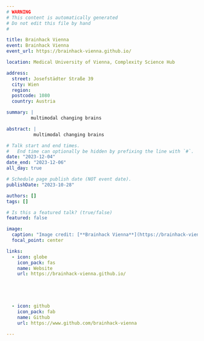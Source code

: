 ```yaml
---
# WARNING
# This content is automatically generated
# Do not edit this file by hand
#

title: Brainhack Vienna
event: Brainhack Vienna
event_url: https://brainhack-vienna.github.io/

location: Medical University of Vienna, Complexity Science Hub

address:
  street: Josefstädter Straße 39
  city: Wien
  region:
  postcode: 1080
  country: Austria

summary: |
         multimodal changing brains

abstract: |
          multimodal changing brains

# Talk start and end times.
#   End time can optionally be hidden by prefixing the line with `#`.
date: "2023-12-04"
date_end: "2023-12-06"
all_day: true

# Schedule page publish date (NOT event date).
publishDate: "2023-10-28"

authors: []
tags: []

# Is this a featured talk? (true/false)
featured: false

image:
  caption: "Image credit: [**Brainhack Vienna**](https://brainhack-vienna.github.io/)"
  focal_point: center

links:
  - icon: globe
    icon_pack: fas
    name: Website
    url: https://brainhack-vienna.github.io/





  - icon: github
    icon_pack: fab
    name: Github
    url: https://www.github.com/brainhack-vienna

---
```


